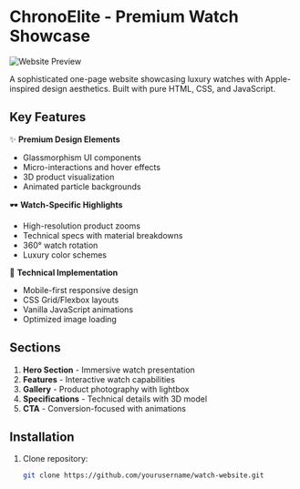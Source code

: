 # ChronoElite - Premium Watch Showcase

![Website Preview](screenshots/preview.jpg)

A sophisticated one-page website showcasing luxury watches with Apple-inspired design aesthetics. Built with pure HTML, CSS, and JavaScript.

## Key Features

✨ **Premium Design Elements**
- Glassmorphism UI components
- Micro-interactions and hover effects
- 3D product visualization
- Animated particle backgrounds

🕶️ **Watch-Specific Highlights**
- High-resolution product zooms
- Technical specs with material breakdowns
- 360° watch rotation
- Luxury color schemes

🚀 **Technical Implementation**
- Mobile-first responsive design
- CSS Grid/Flexbox layouts
- Vanilla JavaScript animations
- Optimized image loading

## Sections

1. **Hero Section** - Immersive watch presentation
2. **Features** - Interactive watch capabilities
3. **Gallery** - Product photography with lightbox
4. **Specifications** - Technical details with 3D model
5. **CTA** - Conversion-focused with animations

## Installation

1. Clone repository:
   ```bash
   git clone https://github.com/yourusername/watch-website.git
